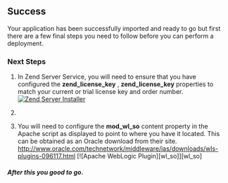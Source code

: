[zs_lic]: https://raw.github.com/nickma/appdirector-solutions/master/Zend_ZendServer_Clustered_Beta/zs_installer.png 
[zs_order]: https://raw.github.com/vmware-applicationdirector/solutions-import-beta/weblogic_cluster/wl_so.png 

## Success
Your application has been successfully imported and ready to go but first there are a few final steps you need to follow before you can perform a deployment.

### Next Steps
1. In Zend Server Service, you will need to ensure that you have configured the **zend_license_key** , **zend_license_key** properties to match your current or trial license key and order number. 
[![Zend Server Installer][zs_lic]][zs_lic]

2.
2. You will need to configure the **mod_wl_so** content property in the Apache script as displayed to point to where you have it located. This can be obtained as an Oracle download from their site. http://www.oracle.com/technetwork/middleware/ias/downloads/wls-plugins-096117.html
[![Apache WebLogic Plugin][wl_so]][wl_so]

##### After this you good to go.

